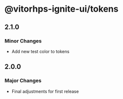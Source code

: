 # @vitorhps-ignite-ui/tokens

## 2.1.0

### Minor Changes

- Add new test color to tokens

## 2.0.0

### Major Changes

- Final adjustments for first release
